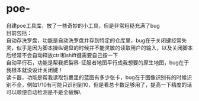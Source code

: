 # poe-
自建poe工具库，放了一些奇妙的小工具，但是非常粗糙充满了bug\
目前包括：\
    自动存洗罗盘，功能是自动洗罗盘并存到特定的仓库里，bug在于关闭键经常失灵，似乎是因为脚本操纵键盘的时候并不能灵敏的读取用户的输入，以及关闭脚本后经常不会自动释放ctrl和shift键需要自己按一下\
    自动平行石，功能是帮我把裂界-征服者地图平行成我想要的原生地图，bug在于我根本就没设计关闭键！\
    读卡器，功能是帮我读取包裹里的蓝图有多少张卡，bug在于图像识别有的时候识别不全，例如1/10有可能只识别到10，但是看总卡数足够用了，提高一下精度的话可以顺便自动检测是不是全破解\


